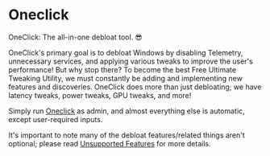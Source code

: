 # Oneclick
OneClick: The all-in-one debloat tool. 😎 

OneClick's primary goal is to debloat Windows by disabling Telemetry, unnecessary services, and applying various tweaks to improve the user's performance! But why stop there? To become the best Free Ultimate Tweaking Utility, we must constantly be adding and implementing new features and discoveries. OneClick does more than just debloating; we have latency tweaks, power tweaks, GPU tweaks, and more!

Simply run [Oneclick](https://github.com/QuakedK/Oneclick/releases/download/Tweak/Oneclick-V5.2.bat) as admin, and almost everything else is automatic, except user-required inputs.

It's important to note many of the debloat features/related things aren't optional; please read  [Unsupported Features](https://github.com/QuakedK/Oneclick/blob/main/Unsupported%20Features.md) for more details.
